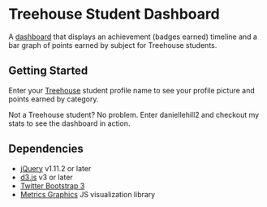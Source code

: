 # Treehouse Student Dashboard

A [dashboard](http://danie11edotcom.github.io/TreehousePoints/) that displays an achievement (badges earned) timeline and a bar graph of points earned by subject for Treehouse students.

## Getting Started
Enter your [Treehouse](https://teamtreehouse.com) student profile name to see your profile picture and points earned by category.

Not a Treehouse student? No problem. Enter daniellehill2 and checkout my stats to see the dashboard in action.

## Dependencies
- [jQuery](http://jquery.com/) v1.11.2 or later
- [d3.js](http://d3js.org/) v3 or later
- [Twitter Bootstrap 3](http://getbootstrap.com/)
- [Metrics Graphics](http://metricsgraphicsjs.org/) JS visualization library